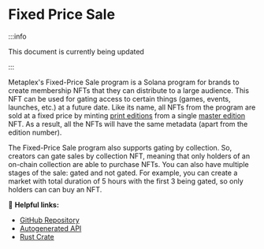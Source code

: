 # Fixed Price Sale

:::info

This document is currently being updated

:::

Metaplex's Fixed-Price Sale program is a Solana program for brands to create membership NFTs that they can distribute to a large audience. This NFT can be used for gating access to certain things (games, events, launches, etc.) at a future date.
Like its name, all NFTs from the program are sold at a fixed price by minting [print editions](/resources/definitions#print) from a single [master edition](/resources/definitions#master-edition) NFT. As a result, all the NFTs will have the same metadata (apart from the edition number). 

The Fixed-Price Sale program also supports gating by collection. So, creators can gate sales by collection NFT, meaning that only holders of an on-chain collection are able to purchase NFTs. You can also have multiple stages of the sale: gated and not gated. For example, you can create a market with total duration of 5 hours with the first 3 being gated, so only holders can can buy an NFT.

🔗 **Helpful links:**

- [GitHub Repository](https://github.com/metaplex-foundation/metaplex-program-library/tree/master/fixed-price-sale)
- [Autogenerated API](https://www.npmjs.com/package/@metaplex-foundation/mpl-fixed-price-sale)
- [Rust Crate](https://crates.io/crates/mpl-fixed-price-sale)
